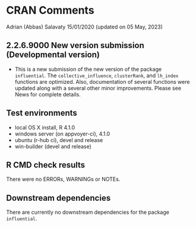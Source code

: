 CRAN Comments
================
Adrian (Abbas) Salavaty
15/01/2020 (updated on 05 May, 2023)

## 2.2.6.9000 New version submission (Developmental version)

- This is a new submission of the new version of the package
  `influential`. The `collective_influence`, `clusterRank`, and
  `lh_index` functions are optimized. Also, documentation of several
  functions were updated along with a several other minor improvements.
  Please see News for complete details.

## Test environments

- local OS X install, R 4.1.0
- windows server (on appvoyer-ci), 4.1.0
- ubuntu (r-hub ci), devel and release
- win-builder (devel and release)

## R CMD check results

There were no ERRORs, WARNINGs or NOTEs.

## Downstream dependencies

There are currently no downstream dependencies for the package
`influential`.
